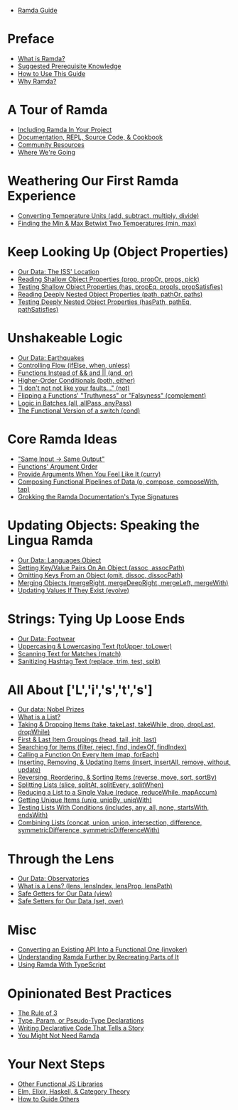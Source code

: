 - [Ramda Guide](./intro.md)

# Preface

- [What is Ramda?](./what-is-ramda.md)
- [Suggested Prerequisite Knowledge](./prerequisites.md)
- [How to Use This Guide]()
- [Why Ramda?]()

# A Tour of Ramda

- [Including Ramda In Your Project]()
- [Documentation, REPL, Source Code, & Cookbook]()
- [Community Resources]()
- [Where We're Going]()

# Weathering Our First Ramda Experience

- [Converting Temperature Units (add, subtract, multiply, divide)]()
- [Finding the Min & Max Betwixt Two Temperatures (min, max)]()

# Keep Looking Up (Object Properties)

- [Our Data: The ISS' Location]()
- [Reading Shallow Object Properties (prop, propOr, props, pick)]()
- [Testing Shallow Object Properties (has, propEq, propIs, propSatisfies)]()
- [Reading Deeply Nested Object Properties (path, pathOr, paths)]()
- [Testing Deeply Nested Object Properties (hasPath, pathEq, pathSatisfies)]()

# Unshakeable Logic

- [Our Data: Earthquakes]()
- [Controlling Flow (ifElse, when, unless)]()
- [Functions Instead of && and || (and, or)]()
- [Higher-Order Conditionals (both, either)]()
- ["I don't not not like your faults..." (not)]()
- [Flipping a Functions' "Truthyness" or "Falsyness" (complement)]()
- [Logic in Batches (all, allPass, anyPass)]()
- [The Functional Version of a switch (cond)]()

# Core Ramda Ideas

- ["Same Input → Same Output"]()
- [Functions' Argument Order]()
- [Provide Arguments When You Feel Like It (curry)]()
- [Composing Functional Pipelines of Data (o, compose, composeWith, tap)]()
- [Grokking the Ramda Documentation's Type Signatures]()

# Updating Objects: Speaking the Lingua Ramda

- [Our Data: Languages Object]()
- [Setting Key/Value Pairs On An Object (assoc, assocPath)]()
- [Omitting Keys From an Object (omit, dissoc, dissocPath)]()
- [Merging Objects (mergeRight, mergeDeepRight, mergeLeft, mergeWith)]()
- [Updating Values If They Exist (evolve)]()

# Strings: Tying Up Loose Ends

- [Our Data: Footwear]()
- [Uppercasing & Lowercasing Text (toUpper, toLower)]()
- [Scanning Text for Matches (match)]()
- [Sanitizing Hashtag Text (replace, trim, test, split)]()

# All About ['L','i','s','t','s']

- [Our data: Nobel Prizes]()
- [What is a List?]()
- [Taking & Dropping Items (take, takeLast, takeWhile, drop, dropLast, dropWhile)]()
- [First & Last Item Groupings (head, tail, init, last)]()
- [Searching for Items (filter, reject, find, indexOf, findIndex)]()
- [Calling a Function On Every Item (map, forEach)]()
- [Inserting, Removing, & Updating Items (insert, insertAll, remove, without, update)]()
- [Reversing, Reordering, & Sorting Items (reverse, move, sort, sortBy)]()
- [Splitting Lists (slice, splitAt, splitEvery, splitWhen)]()
- [Reducing a List to a Single Value (reduce, reduceWhile, mapAccum)]()
- [Getting Unique Items (uniq, uniqBy, uniqWith)]()
- [Testing Lists With Conditions (includes, any, all, none, startsWith, endsWith)]()
- [Combining Lists (concat, union, union, intersection, difference, symmetricDifference, symmetricDifferenceWith)]()

# Through the Lens

- [Our Data: Observatories]()
- [What is a Lens? (lens, lensIndex, lensProp, lensPath)]()
- [Safe Getters for Our Data (view)]()
- [Safe Setters for Our Data (set, over)]()

# Misc

- [Converting an Existing API Into a Functional One (invoker)]()
- [Understanding Ramda Further by Recreating Parts of It]()
- [Using Ramda With TypeScript]()

# Opinionated Best Practices

- [The Rule of 3]()
- [Type, Param, or Pseudo-Type Declarations]()
- [Writing Declarative Code That Tells a Story]()
- [You Might Not Need Ramda]()

# Your Next Steps

- [Other Functional JS Libraries]()
- [Elm, Elixir, Haskell, & Category Theory]()
- [How to Guide Others]()


<!--# Preface-->

<!--- [What is Ramda?](./preface_what_is_ramda.md)-->
<!--- [Suggested Prerequisite Knowledge](./preface_prerequisites.md)-->
<!--- [How to Use This Guide](./preface_how_to_use.md)-->
<!--- [Why Ramda?](./preface_why_ramda.md)-->

<!--# A Tour of Ramda-->

<!--- [Including Ramda In Your Project](./tour_including_ramda.md)-->
<!--- [Documentation, REPL, Source Code, & Cookbook](./tour_docs.md)-->
<!--- [Community Resources](./tour_community.md)-->
<!--- [Where We're Going](./tour_where_were_going.md)-->

<!--# Weathering Our First Ramda Experience-->

<!--- [Converting Temperature Units (add, subtract, multiply, divide)](./weather_basic_math.md)-->
<!--- [Finding the Min & Max Betwixt Two Temperatures (min, max)](./weather_min_max.md)-->

<!--# Keep Looking Up (Object Properties)-->

<!--- [Our Data: The ISS' Location](./props_intro.md)-->
<!--- [Reading Shallow Object Properties (prop, propOr, props, pick)](./props_shallow.md)-->
<!--- [Testing Shallow Object Properties (has, propEq, propIs, propSatisfies)](./props_shallow_test.md)-->
<!--- [Reading Deeply Nested Object Properties (path, pathOr, paths)](./props_deep.md)-->
<!--- [Testing Deeply Nested Object Properties (hasPath, pathEq, pathSatisfies)](./props_deep_test.md)-->

<!--# Unshakeable Logic-->

<!--- [Our Data: Earthquakes](./logic_intro.md)-->
<!--- [Controlling Flow (ifElse, when, unless)](./logic_control_flow.md)-->
<!--- [Functions Instead of && and || (and, or)](./logic_and_or.md)-->
<!--- [Higher-Order Conditionals (both, either)](./logic_both_either.md)-->
<!--- ["I don't not not like your faults..." (not)](./logic_not.md)-->
<!--- [Flipping a Functions' "Truthyness" or "Falsyness" (complement)](./logic_complement.md)-->
<!--- [Logic in Batches (all, allPass, anyPass)](./logic_batch_logic.md)-->
<!--- [The Functional Version of a switch (cond)](./logic_cond.md)-->

<!--# Core Ramda Ideas-->

<!--- ["Same Input → Same Output"](./core_idempotency.md)-->
<!--- [Functions' Argument Order](./core_arg_order.md)-->
<!--- [Provide Arguments When You Feel Like It (curry)](./core_curry.md)-->
<!--- [Composing Functional Pipelines of Data (o, compose, composeWith, tap)](./core_pipelines.md)-->
<!--- [Grokking the Ramda Documentation's Type Signatures](./core_signatures.md)-->

<!--# Updating Objects: Speaking the Lingua Ramda-->

<!--- [Our Data: Languages Object](./language_intro.md)-->
<!--- [Setting Key/Value Pairs On An Object (assoc, assocPath)](./language_assoc.md)-->
<!--- [Omitting Keys From an Object (omit, dissoc, dissocPath)](./language_omitting.md)-->
<!--- [Merging Objects (mergeRight, mergeDeepRight, mergeLeft, mergeWith)](./language_merging.md)-->
<!--- [Updating Values If They Exist (evolve)](./language_evolving.md)-->

<!--# Strings: Tying Up Loose Ends-->

<!--- [Our Data: Footwear](./strings_intro.md)-->
<!--- [Uppercasing & Lowercasing Text (toUpper, toLower)](./strings_casing.md)-->
<!--- [Scanning Text for Matches (match)](./strings_match.md)-->
<!--- [Sanitizing Hashtag Text (replace, trim, test, split)](./strings_misc.md)-->

<!--# All About ['L','i','s','t','s']-->

<!--- [Our data: Nobel Prizes](./lists_intro.md)-->
<!--- [What is a List?](./lists_what_is.md)-->
<!--- [Taking & Dropping Items (take, takeLast, takeWhile, drop, dropLast, dropWhile)](./lists_take_drop.md)-->
<!--- [First & Last Item Groupings (head, tail, init, last)](./lists_first_last.md)-->
<!--- [Searching for Items (filter, reject, find, indexOf, findIndex)](./lists_search.md)-->
<!--- [Calling a Function On Every Item (map, forEach)](./lists_map_foreach.md)-->
<!--- [Inserting, Removing, & Updating Items (insert, insertAll, remove, without, update)](./lists_crud.md)-->
<!--- [Reversing, Reordering, & Sorting Items (reverse, move, sort, sortBy)](./lists_sorting.md)-->
<!--- [Splitting Lists (slice, splitAt, splitEvery, splitWhen)](./lists_splitting.md)-->
<!--- [Reducing a List to a Single Value (reduce, reduceWhile, mapAccum)](./lists_reduce.md)-->
<!--- [Getting Unique Items (uniq, uniqBy, uniqWith)](./lists_uniq.md)-->
<!--- [Testing Lists With Conditions (includes, any, all, none, startsWith, endsWith)](./lists_testing_conds.md)-->
<!--- [Combining Lists (concat, union, union, intersection, difference, symmetricDifference, symmetricDifferenceWith)](./lists_combining.md)-->

<!--# Through the Lens-->

<!--- [Our Data: Observatories](./lens_intro.md)-->
<!--- [What is a Lens? (lens, lensIndex, lensProp, lensPath)](./lens_what_is.md)-->
<!--- [Safe Getters for Our Data (view)](./lens_safe_getters.md)-->
<!--- [Safe Setters for Our Data (set, over)](./lens_safe_setters.md)-->

<!--# Misc-->

<!--- [Converting an Existing API Into a Functional One (invoker)](./invoker.md)-->
<!--- [Understanding Ramda Further by Recreating Parts of It](./recreating.md)-->
<!--- [Using Ramda With TypeScript](./ts.md)-->

<!--# Opinionated Best Practices-->

<!--- [The Rule of 3](./best_practices_rule_of_3.md)-->
<!--- [Type, Param, or Pseudo-Type Declarations](./best_practices_types.md)-->
<!--- [Writing Declarative Code That Tells a Story](./best_practices_tell_a_story.md)-->
<!--- [You Might Not Need Ramda](./you_might_not_need_ramda.md)-->

<!--# Your Next Steps-->

<!--- [Other Functional JS Libraries](./next_steps_other_libs.md)-->
<!--- [Elm, Elixir, Haskell, & Category Theory](./next_steps_langs.md)-->
<!--- [How to Guide Others](./next_steps_guiding_others.md)-->
